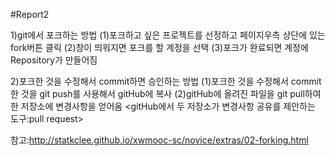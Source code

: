 #Report2

1)git에서 포크하는 방법
 (1)포크하고 싶은 프로젝트를 선정하고 페이지우측 상단에 있는 fork버튼 클릭
 (2)창이 띄워지면 포크를 할 계정을 선택
 (3)포크가 완료되면 계정에 Repository가 만들어짐

2)포크한 것을 수정해서 commit하면 승인하는 방법
 (1)포크한 것을 수정해서 commit한 것을 git push를 사용해서 gitHub에 복사
 (2)gitHub에 올려진 파일을 git pull하여 한 저장소에 변경사항을 얻어옴
    <gitHub에서 두 저장소가 변경사항 공유를 제안하는 도구:pull request>
 
 참고:http://statkclee.github.io/xwmooc-sc/novice/extras/02-forking.html
